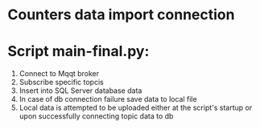 # Counters data import connection

# Script main-final.py:

1. Connect to Mqqt broker 
2. Subscribe specific topcis
3. Insert into SQL Server database data
4. In case of db connection failure save data to local file
5. Local data is attempted to be uploaded either at the script's startup or upon successfully connecting topic data to db
